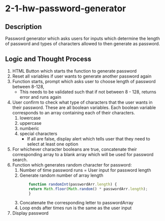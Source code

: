 # 2-1-hw-password-generator

## Description
Password generator which asks users for inputs which determine the length of password and types of characters allowed to then generate as password. 

## Logic and Thought Process
1. HTML Button which starts the function to generate password
1. Reset all variables if user wants to generate another password again
1. Function starts, prompt which asks user to choose length of password between 8-128,
    * This needs to be validated such that if not between 8 - 128, returns error and runs again
1. User confirm to check what type of characters that the user wants in their password. These are all boolean variables. Each boolean variable corresponds to an array containing each of their characters. 
    1. lowercase 
    1. uppercase
    1. numberic
    1. special characters
        * If all are false, display alert which tells user that they need to select at least one option
1. For whichever character booleans are true, concatenate their corresponding array to a blank array which will be used for password search. 
1. Function which generates random character for password:
    1. Number of time password runs = User input for password length
    1. Generate random number of array length 
        ```js
            function randomInt(passwordArr.length) {
            return Math.floor(Math.random() * passwordArr.length);
            }
        ```
    1. Concatenate the corresponding letter to passwordArray
    1. Loop ends after times run is the same as the user input
1. Display password
